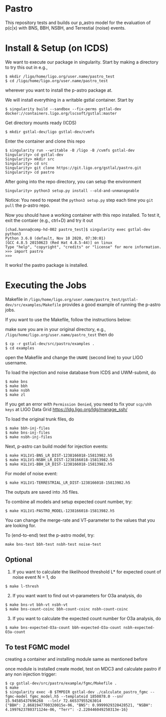 # Pastro

This repository tests and builds our p_astro model for the evaluation of p(c|x) with BNS, BBH, NSBH, and Terrestial (noise) events.


# Install & Setup (on ICDS)

We want to execute our package in singularity. Start by making a directory to try this out in e.g.,

```
$ mkdir /ligo/home/ligo.org/user.name/pastro_test
$ cd /ligo/home/ligo.org/user.name/pastro_test
```
wherever you want to install the p-astro package at. 

We will install everything in a writable gstlal container. Start by 

```
$ singularity build --sandbox --fix-perms gstlal-dev docker://containers.ligo.org/lscsoft/gstlal:master
```

Get directory mounts ready (ICDS)

```
$ mkdir gstlal-dev/ligo gstlal-dev/cvmfs
```

Enter the container and clone this repo

```
$ singularity run --writable -B /ligo -B /cvmfs gstlal-dev
Singularity> cd gstlal-dev
Singularity> mkdir src
Singularity> cd src
Singularity> git clone https://git.ligo.org/gstlal/pastro.git
Singularity> cd pastro
```

After going into the repo directory, you can setup the environment


```
Singularity> python3 setup.py install --old-and-unmanageable
```

Notice: You need to repeat the `python3 setup.py` step each time you `git pull` the p-astro repo. 

Now you should have a working container with this repo installed. To test it, exit the contaier (e.g., ctrl+D) and try it out

```
[chad.hanna@comp-hd-002 pastro_test]$ singularity exec gstlal-dev python3 
Python 3.6.8 (default, Nov 10 2020, 07:30:01) 
[GCC 4.8.5 20150623 (Red Hat 4.8.5-44)] on linux
Type "help", "copyright", "credits" or "license" for more information.
>>> import pastro
>>>
```

It works! the pastro package is installed.


# Executing the Jobs

Makefile in `/ligo/home/ligo.org/user.name/pastro_test/gstlal-dev/src/examples/Makefile` provides a good example of running the p-astro jobs.


If you want to use the Makefile, follow the instructions below:

make sure you are in your original directory, e.g., `/ligo/home/ligo.org/user.name/pastro_test` then do

```
$ cp -r gstlal-dev/src/pastro/examples .
$ cd examples
```

open the Makefile and change the `UNAME` (second line) to your LIGO username.  

To load the injection and noise database from ICDS and UWM-submit, do

```
$ make bns
$ make bbh
$ make nsbh
$ make zl
```
If you get an error with `Permission Denied`, you need to fix your `scp/shh keys` at LIGO Data Grid https://ldg.ligo.org/ldg/manage_ssh/ 

To load the original trunk files, do

```
$ make bbh-inj-files
$ make bns-inj-files
$ make nsbh-inj-files
```

Next, p-astro can build model for injection events:

```
$ make H1L1V1-BNS_LR_DIST-1238166018-15813982.h5
$ make H1L1V1-NSBH_LR_DIST-1238166018-15813982.h5
$ make H1L1V1-BBH_LR_DIST-1238166018-15813982.h5
```

For model of noise event:

```
$ make H1L1V1-TERRESTRIAL_LR_DIST-1238166018-15813982.h5
```
The outputs are saved into .h5 files. 

To combine all models and setup expected count number, try:

```
$ make H1L1V1-PASTRO_MODEL-1238166018-15813982.h5

```

You can change the merge-rate and VT-parameter to the values that you are looking for.

To (end-to-end) test the p-astro model, try:

```
make bns-test bbh-test nsbh-test noise-test
```

## Optional

1. If you want to calculate the likelihood threshold L* for expected count of noise event N = 1, do

```
$ make l-thresh
```

2. If you want want to find out vt-parameters for O3a analysis, do

```
$ make bns-vt bbh-vt nsbh-vt
$ make bns-count-coinc bbh-count-coinc nsbh-count-coinc
```

3. If you want to calculate the expected count number for O3a analysis, do

```
$ make bns-expected-O3a-count bbh-expected-O3a-count nsbh-expected-O3a-count
```

## To test FGMC model


creating a container and installing module same as mentioned before

once module is installed create model, test on MDC3 and calculate pastro if any non injection trigger:

```
$ cp gstlal-dev/src/pastro/example/fgmc/Makefile .
$ make
$ singularity exec -B $TMPDIR gstlal-dev ./calculate_pastro_fgmc --fgmc-model fgmc_model.h5 --templateid 1850878.0 --snr  15.94585437696268  --lnlr 72.66537955263014
{"BBH": 2.8681947700320015e-06, "BNS": 0.9999929320428521, "NSBH": 4.1997623780371124e-06, "Terr": -2.220446049250313e-16}
```




